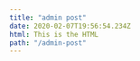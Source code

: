 ```yaml
---
title: "admin post"
date: 2020-02-07T19:56:54.234Z
html: This is the HTML
path: "/admin-post"
---
```



